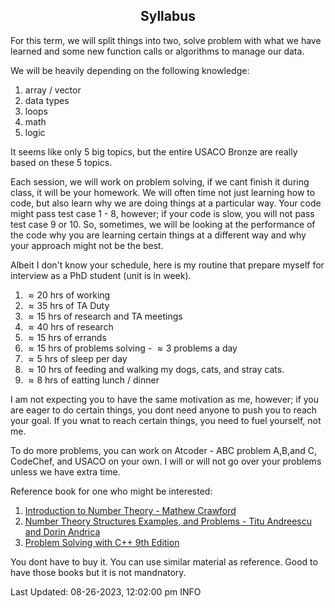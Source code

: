 <h2 align="center">Syllabus</h2>

For this term, we will split things into two, solve problem with what we have learned and some new function calls or algorithms to manage our data. 

We will be heavily depending on the following knowledge: 

1. array / vector
2. data types
3. loops
4. math
5. logic

It seems like only 5 big topics, but the entire USACO Bronze are really based on these 5 topics. 

Each session, we will work on problem solving, if we cant finish it during class, it will be your homework. We will often time not just learning how to code, but also learn why we are doing things at a particular way. Your code might pass test case 1 - 8, however; if your code is slow, you will not pass test case 9 or 10. So, sometimes, we will be looking at the performance of the code why you are learning certain things at a different way and why your approach might not be the best. 

Albeit I don't know your schedule, here is my routine that prepare myself for interview as a PhD student (unit is in week).

1. $\approx 20$ hrs of working
2. $\approx 35$ hrs of TA Duty
3. $\approx 15$ hrs of research and TA meetings
4. $\approx 40$ hrs of research
5. $\approx 15$ hrs of errands
6. $\approx 15$ hrs of problems solving - $\approx 3$ problems a day 
7. $\approx 5$  hrs of sleep per day
8. $\approx 10$ hrs of feeding and walking my dogs, cats, and stray cats. 
9. $\approx 8$  hrs of eatting lunch / dinner

I am not expecting you to have the same motivation as me, however; if you are eager to do certain things, you dont need anyone to push you to reach your goal. If you wnat to reach certain things, you need to fuel yourself, not me. 

To do more problems, you can work on Atcoder - ABC problem A,B,and C, CodeChef, and USACO on your own. I will or will not go over your problems unless we have extra time.

Reference book for one who might be interested:

1. [Introduction to Number Theory - Mathew Crawford](https://artofproblemsolving.com/store/book/intro-number-theory)
2. [Number Theory Structures Examples, and Problems - Titu Andreescu and Dorin Andrica](https://artofproblemsolving.com/store/book/intro-number-theory)
3. [Problem Solving with C++ 9th Edition](https://www.amazon.com/Problem-Solving-9th-Walter-Savitch/dp/0133591743/ref=sr_1_1?crid=A195WX22CDZJ&keywords=problem+solving+with+C%2B%2B+9th+edition&qid=1693076851&sprefix=problem+solving+with+c%2B%2B+9th+edition%2Caps%2C178&sr=8-1)

You dont have to buy it. You can use similar material as reference. Good to have those books but it is not mandnatory.

Last Updated: 08-26-2023, 12:02:00 pm INFO


